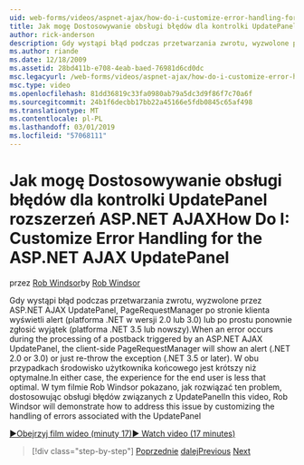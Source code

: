 ```yaml
---
uid: web-forms/videos/aspnet-ajax/how-do-i-customize-error-handling-for-the-aspnet-ajax-updatepanel
title: Jak mogę Dostosowywanie obsługi błędów dla kontrolki UpdatePanel ASP.NET AJAX | Dokumentacja firmy Microsoft
author: rick-anderson
description: Gdy wystąpi błąd podczas przetwarzania zwrotu, wyzwolone przez ASP.NET AJAX UpdatePanel, PageRequestManager po stronie klienta wyświetli alert (. NE....
ms.author: riande
ms.date: 12/18/2009
ms.assetid: 28bd411b-e708-4eab-baed-76981d6cd0dc
msc.legacyurl: /web-forms/videos/aspnet-ajax/how-do-i-customize-error-handling-for-the-aspnet-ajax-updatepanel
msc.type: video
ms.openlocfilehash: 81dd36819c33fa0980ab79a5dc3d9f86f7c70a6f
ms.sourcegitcommit: 24b1f6decbb17bb22a45166e5fdb0845c65af498
ms.translationtype: MT
ms.contentlocale: pl-PL
ms.lasthandoff: 03/01/2019
ms.locfileid: "57068111"
---
```

<a name="how-do-i-customize-error-handling-for-the-aspnet-ajax-updatepanel"></a><span data-ttu-id="758d9-103">Jak mogę Dostosowywanie obsługi błędów dla kontrolki UpdatePanel rozszerzeń ASP.NET AJAX</span><span class="sxs-lookup"><span data-stu-id="758d9-103">How Do I: Customize Error Handling for the ASP.NET AJAX UpdatePanel</span></span>
====================
<span data-ttu-id="758d9-104">przez [Rob Windsor](https://twitter.com/robwindsor)</span><span class="sxs-lookup"><span data-stu-id="758d9-104">by [Rob Windsor](https://twitter.com/robwindsor)</span></span>

<span data-ttu-id="758d9-105">Gdy wystąpi błąd podczas przetwarzania zwrotu, wyzwolone przez ASP.NET AJAX UpdatePanel, PageRequestManager po stronie klienta wyświetli alert (platforma .NET w wersji 2.0 lub 3.0) lub po prostu ponownie zgłosić wyjątek (platforma .NET 3.5 lub nowszy).</span><span class="sxs-lookup"><span data-stu-id="758d9-105">When an error occurs during the processing of a postback triggered by an ASP.NET AJAX UpdatePanel, the client-side PageRequestManager will show an alert (.NET 2.0 or 3.0) or just re-throw the exception (.NET 3.5 or later).</span></span> <span data-ttu-id="758d9-106">W obu przypadkach środowisko użytkownika końcowego jest krótszy niż optymalne.</span><span class="sxs-lookup"><span data-stu-id="758d9-106">In either case, the experience for the end user is less that optimal.</span></span> <span data-ttu-id="758d9-107">W tym filmie Rob Windsor pokazano, jak rozwiązać ten problem, dostosowując obsługi błędów związanych z UpdatePanel</span><span class="sxs-lookup"><span data-stu-id="758d9-107">In this video, Rob Windsor will demonstrate how to address this issue by customizing the handling of errors associated with the UpdatePanel</span></span>

[<span data-ttu-id="758d9-108">&#9654;Obejrzyj film wideo (minuty 17)</span><span class="sxs-lookup"><span data-stu-id="758d9-108">&#9654; Watch video (17 minutes)</span></span>](https://channel9.msdn.com/Blogs/ASP-NET-Site-Videos/how-do-i-customize-error-handling-for-the-aspnet-ajax-updatepanel)

> [!div class="step-by-step"]
> <span data-ttu-id="758d9-109">[Poprzednie](set-up-your-development-environment-for-aspnet-20.md)
> [dalej](how-do-i-use-aspnet-ajax-client-templates.md)</span><span class="sxs-lookup"><span data-stu-id="758d9-109">[Previous](set-up-your-development-environment-for-aspnet-20.md)
[Next](how-do-i-use-aspnet-ajax-client-templates.md)</span></span>
